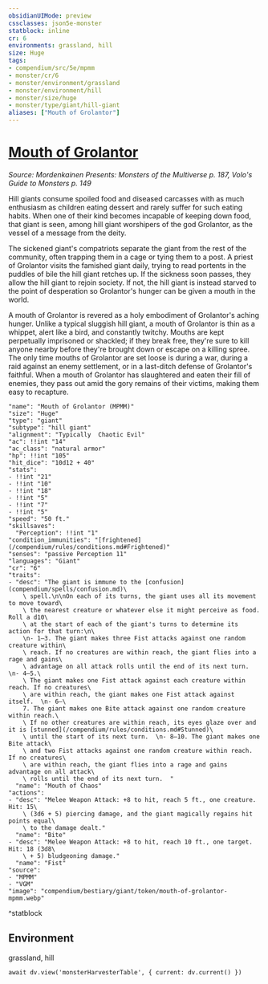 ```yaml
---
obsidianUIMode: preview
cssclasses: json5e-monster
statblock: inline
cr: 6
environments: grassland, hill
size: Huge
tags:
- compendium/src/5e/mpmm
- monster/cr/6
- monster/environment/grassland
- monster/environment/hill
- monster/size/huge
- monster/type/giant/hill-giant
aliases: ["Mouth of Grolantor"]
---
```

# [Mouth of Grolantor](compendium\bestiary\giant/mouth-of-grolantor-mpmm.md)
*Source: Mordenkainen Presents: Monsters of the Multiverse p. 187, Volo's Guide to Monsters p. 149*

Hill giants consume spoiled food and diseased carcasses with as much enthusiasm as children eating dessert and rarely suffer for such eating habits. When one of their kind becomes incapable of keeping down food, that giant is seen, among hill giant worshipers of the god Grolantor, as the vessel of a message from the deity.

The sickened giant's compatriots separate the giant from the rest of the community, often trapping them in a cage or tying them to a post. A priest of Grolantor visits the famished giant daily, trying to read portents in the puddles of bile the hill giant retches up. If the sickness soon passes, they allow the hill giant to rejoin society. If not, the hill giant is instead starved to the point of desperation so Grolantor's hunger can be given a mouth in the world.

A mouth of Grolantor is revered as a holy embodiment of Grolantor's aching hunger. Unlike a typical sluggish hill giant, a mouth of Grolantor is thin as a whippet, alert like a bird, and constantly twitchy. Mouths are kept perpetually imprisoned or shackled; if they break free, they're sure to kill anyone nearby before they're brought down or escape on a killing spree. The only time mouths of Grolantor are set loose is during a war, during a raid against an enemy settlement, or in a last-ditch defense of Grolantor's faithful. When a mouth of Grolantor has slaughtered and eaten their fill of enemies, they pass out amid the gory remains of their victims, making them easy to recapture.

```statblock
"name": "Mouth of Grolantor (MPMM)"
"size": "Huge"
"type": "giant"
"subtype": "hill giant"
"alignment": "Typically  Chaotic Evil"
"ac": !!int "14"
"ac_class": "natural armor"
"hp": !!int "105"
"hit_dice": "10d12 + 40"
"stats":
- !!int "21"
- !!int "10"
- !!int "18"
- !!int "5"
- !!int "7"
- !!int "5"
"speed": "50 ft."
"skillsaves":
  "Perception": !!int "1"
"condition_immunities": "[frightened](/compendium/rules/conditions.md#Frightened)"
"senses": "passive Perception 11"
"languages": "Giant"
"cr": "6"
"traits":
- "desc": "The giant is immune to the [confusion](compendium/spells/confusion.md)\
    \ spell.\n\nOn each of its turns, the giant uses all its movement to move toward\
    \ the nearest creature or whatever else it might perceive as food. Roll a d10\
    \ at the start of each of the giant's turns to determine its action for that turn:\n\
    \n- 1–3. The giant makes three Fist attacks against one random creature within\
    \ reach. If no creatures are within reach, the giant flies into a rage and gains\
    \ advantage on all attack rolls until the end of its next turn.  \n- 4–5.\
    \ The giant makes one Fist attack against each creature within reach. If no creatures\
    \ are within reach, the giant makes one Fist attack against itself.  \n- 6–\
    7. The giant makes one Bite attack against one random creature within reach.\
    \ If no other creatures are within reach, its eyes glaze over and it is [stunned](/compendium/rules/conditions.md#Stunned)\
    \ until the start of its next turn.  \n- 8–10. The giant makes one Bite attack\
    \ and two Fist attacks against one random creature within reach. If no creatures\
    \ are within reach, the giant flies into a rage and gains advantage on all attack\
    \ rolls until the end of its next turn.  "
  "name": "Mouth of Chaos"
"actions":
- "desc": "Melee Weapon Attack: +8 to hit, reach 5 ft., one creature. Hit: 15\
    \ (3d6 + 5) piercing damage, and the giant magically regains hit points equal\
    \ to the damage dealt."
  "name": "Bite"
- "desc": "Melee Weapon Attack: +8 to hit, reach 10 ft., one target. Hit: 18 (3d8\
    \ + 5) bludgeoning damage."
  "name": "Fist"
"source":
- "MPMM"
- "VGM"
"image": "compendium/bestiary/giant/token/mouth-of-grolantor-mpmm.webp"
```
^statblock

## Environment

grassland, hill

```dataviewjs
await dv.view('monsterHarvesterTable', { current: dv.current() })
```